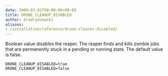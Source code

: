 ```yaml
---
date: 2000-01-01T00:00:00+00:00
title: DRONE_CLEANUP_DISABLED
author: bradrydzewski
aliases:
- /installation/reference/drone-cleaner-disabled/
---
```


Boolean value disables the reaper. The reaper finds and kills zombie jobs that are permanently stuck in a pending or running state. The default value is false.

```
DRONE_CLEANUP_DISABLED=true
DRONE_CLEANUP_DISABLED=false
```
